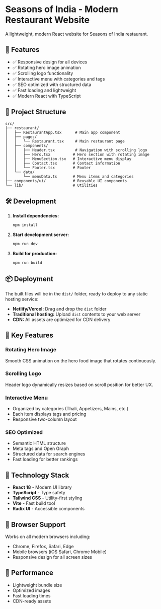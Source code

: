 # Seasons of India - Modern Restaurant Website

A lightweight, modern React website for Seasons of India restaurant.

## 🚀 Features

- ✅ Responsive design for all devices
- ✅ Rotating hero image animation
- ✅ Scrolling logo functionality
- ✅ Interactive menu with categories and tags
- ✅ SEO optimized with structured data
- ✅ Fast loading and lightweight
- ✅ Modern React with TypeScript

## 📁 Project Structure

```
src/
├── restaurant/
│   ├── RestaurantApp.tsx      # Main app component
│   ├── pages/
│   │   └── Restaurant.tsx     # Main restaurant page
│   ├── components/
│   │   ├── Header.tsx         # Navigation with scrolling logo
│   │   ├── Hero.tsx          # Hero section with rotating image
│   │   ├── MenuSection.tsx   # Interactive menu display
│   │   ├── Contact.tsx       # Contact information
│   │   └── Footer.tsx        # Footer
│   └── data/
│       └── menuData.ts       # Menu items and categories
├── components/ui/            # Reusable UI components
└── lib/                      # Utilities
```

## 🛠️ Development

1. **Install dependencies:**
   ```bash
   npm install
   ```

2. **Start development server:**
   ```bash
   npm run dev
   ```

3. **Build for production:**
   ```bash
   npm run build
   ```

## 📦 Deployment

The built files will be in the `dist/` folder, ready to deploy to any static hosting service:

- **Netlify/Vercel:** Drag and drop the `dist` folder
- **Traditional hosting:** Upload `dist` contents to your web server
- **CDN:** All assets are optimized for CDN delivery

## 🎯 Key Features

### Rotating Hero Image
Smooth CSS animation on the hero food image that rotates continuously.

### Scrolling Logo
Header logo dynamically resizes based on scroll position for better UX.

### Interactive Menu
- Organized by categories (Thali, Appetizers, Mains, etc.)
- Each item displays tags and pricing
- Responsive two-column layout

### SEO Optimized
- Semantic HTML structure
- Meta tags and Open Graph
- Structured data for search engines
- Fast loading for better rankings

## 🔧 Technology Stack

- **React 18** - Modern UI library
- **TypeScript** - Type safety
- **Tailwind CSS** - Utility-first styling
- **Vite** - Fast build tool
- **Radix UI** - Accessible components

## 📱 Browser Support

Works on all modern browsers including:
- Chrome, Firefox, Safari, Edge
- Mobile browsers (iOS Safari, Chrome Mobile)
- Responsive design for all screen sizes

## 🚀 Performance

- Lightweight bundle size
- Optimized images
- Fast loading times
- CDN-ready assets
